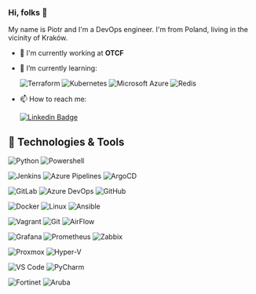 ### Hi, folks 👋

My name is Piotr and I'm a DevOps engineer. I'm from Poland, living in the vicinity of Kraków.

- 🏢 I'm currently working at **OTCF**
- 🌱 I’m currently learning:

    ![Terraform](https://img.shields.io/badge/Learning-Terraform-623ce4?style=flat-square&logo=terraform&logoColor=white)
    ![Kubernetes](https://img.shields.io/badge/Learning-Kubernetes-007ACC?style=flat-square&logo=kubernetes&logoColor=white)
    ![Microsoft Azure](https://img.shields.io/badge/Learning-Microsoft%20Azure-232F7E?style=flat-square&logo=microsoft-azure)
    ![Redis](https://img.shields.io/badge/Learning-Redis-DC382D?style=flat-square&logo=redis)

- 📫 How to reach me: 

    [![Linkedin Badge](https://img.shields.io/badge/-Piotr-blue?style=plastic&logo=Linkedin&logoColor=white&link=https://www.linkedin.com/in/kmiecik-piotr-62920b125//)](https://www.linkedin.com/in/kmiecik-piotr-62920b125//)
    
## 🔧 Technologies & Tools

![Python](https://img.shields.io/badge/-Python-3776AB?style=flat-square&logo=python&logoColor=ffffff)
![Powershell](https://img.shields.io/badge/-Powershell-5391FE?style=flat-square&logo=PowerShell&logoColor=white)

![Jenkins](https://img.shields.io/badge/Jenkins-FFFFFF?style=flat-square&logo=Jenkins)
![Azure Pipelines](https://img.shields.io/badge/Azure%20Pipelines-007ACC?style=flat-square&logo=azurepipelines)
![ArgoCD](https://img.shields.io/badge/ArgoCD-FFFFFF?style=flat-square&logo=argo)

![GitLab](https://img.shields.io/badge/GitLab-FCA121?style=flat-square&logo=gitlab)
![Azure DevOps](https://img.shields.io/badge/Azure%20DevOps-007ACC?style=flat-square&logo=azuredevops)
![GitHub](https://img.shields.io/badge/GitHub-181717?style=flat-square&logo=github)

![Docker](https://img.shields.io/badge/Docker-007ACC?style=flat-square&logo=docker)
![Linux](https://img.shields.io/badge/Linux-black?style=flat-square&logo=linux)
![Ansible](https://img.shields.io/badge/Ansible-DC143C?style=flat-square&logo=ansible)

![Vagrant](https://img.shields.io/badge/Vagrant-007ACC?style=flat-square&logo=vagrant)
![Git](https://img.shields.io/badge/-Git-black?style=flat-square&logo=git)
![AirFlow](https://img.shields.io/badge/Apache%20Airflow-017CEE?style=flat-square&logo=apacheairflow)

![Grafana](https://img.shields.io/badge/Grafana-FFFFFF?style=flat-square&logo=grafana)
![Prometheus](https://img.shields.io/badge/Prometheus-FF8C00?style=flat-square&logo=Prometheus)
![Zabbix](https://img.shields.io/badge/Zabbix-DC143C?style=flat-square)

![Proxmox](https://img.shields.io/badge/Proxmox-FCA121?style=flat-square&logo=proxmox)
![Hyper-V](https://img.shields.io/badge/Hyper-007ACC?style=flat-square&logo=microsoft)

![VS Code](https://img.shields.io/badge/VS%20Code-007ACC?style=flat-square&logo=visual-studio-code)
![PyCharm](https://img.shields.io/badge/PyCharm-black?style=flat-square&logo=pycharm)

![Fortinet](https://img.shields.io/badge/Fortinet-black?style=flat-square&logo=fortinet)
![Aruba](https://img.shields.io/badge/Aruba-FCA121?style=flat-square&logo=HP)
